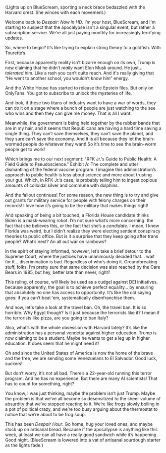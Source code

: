 (Lights up on BlueScream, sporting a neck brace bedazzled with the Harvard crest. She winces with each movement.)

Welcome back to *Despair: Now in HD*. I’m your host, BlueScream, and I'm starting to suspect that the apocalypse isn't a singular event, but rather a subscription service. We’re all just paying monthly for increasingly terrifying updates.

So, where to begin? It’s like trying to explain string theory to a goldfish. With Tourette’s.

First, because apparently reality isn’t bizarre enough on its own, Trump is now claiming that he didn’t *really* want Elon Musk around. He just… *tolerated* him. Like a rash you can’t quite reach. And it's really giving that “He went to another school, you wouldn’t know him” energy.

And the White House has started to release the Epstein files. But only on OnlyFans. You got to subscribe to unlock the mysteries of life.

And look, if these two titans of industry want to have a war of words, they can do it on a stage where a bunch of people are just watching to the see who wins and then they can give me money. That is all I want.

Meanwhile, the government is being held together by the rubber bands that are in my hair, and it seems that Republicans are having a hard time saving a single thing. They can’t save themselves, they can’t save the planet, and they sure can’t save the economy. And it is all because they let the brain-wormed people do whatever they want! So it’s time to see the brain-worm people get to work!

Which brings me to our next segment: "RFK Jr.'s Guide to Public Health: A Field Guide to Pseudoscience." Exhibit A: The complete and utter dismantling of the federal vaccine program. I imagine this administration’s approach to public health is less about science and more about trusting your gut. Which, in RFK Jr.’s case, is probably telling him to ingest copious amounts of colloidal silver and commune with dolphins.

And the fallout continues! For some reason, the new thing is to try and give out grants for military service for people with felony charges on their records! I love how it’s going to be the military that makes things right!

And speaking of being a bit touched, a Florida House candidate thinks Biden is a mask-wearing robot. I’m not sure what’s more concerning: the fact that she believes this, or the fact that she’s a *candidate*. I mean, I knew Florida was weird, but I didn’t realize they were electing sentient conspiracy theories to public office. But is it a surprise that they keep going after trans people? What’s next? An all out war on rainbows?

In the spirit of staying informed, however, let’s take a brief detour to the Supreme Court, where the justices have unanimously decided that… wait for it… discrimination is bad. Regardless of who’s doing it. Groundbreaking stuff, folks. I’m pretty sure that same decision was also reached by the Care Bears in 1985, but hey, better late than never, right?

This ruling, of course, will likely be used as a cudgel against DEI initiatives, because apparently, the goal is to achieve perfect equality… by ensuring that absolutely no one has access to opportunity. It’s like the old saying goes: if you can’t beat ‘em, systematically disenfranchise them.

And now, let's take a look at the travel ban. Oh, the travel ban. It is so horrible. Why Egypt though? Is it just because the terrorists like it? I mean if the terrorists like pizza, are you going to ban Italy?

Also, what’s with the whole obsession with Harvard lately? It’s like the administration has a personal vendetta against higher education. Trump is now claiming to be a student. Maybe he wants to get a leg up in higher education. It does seem that he might need it!

Oh and since the United States of America is now the home of the brave and the free, we are sending some Venezuelans to El Salvador. Good luck, suckers!

But don’t worry, it’s not all bad. There’s a 22-year-old running this terror program. And he has no experience. But there are many AI scientists! That has to count for something, right?

You know, I was just thinking, maybe the problem isn’t just Trump. Maybe the problem is that we’ve all become so desensitized to the sheer volume of absurdity that we’ve stopped reacting to it. We’re like frogs slowly boiling in a pot of political crazy, and we’re too busy arguing about the thermostat to notice that we’re about to be frog soup.

This has been *Despair Hour*. Go home, hug your loved ones, and maybe stock up on artisanal bread. Because if the apocalypse is anything like this week, at least we can all have a really good sandwich while it’s happening. Good night.
(BlueScream is lowered into a vat of artisanal sourdough starter as the lights fade.)
